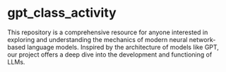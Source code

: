 # gpt_class_activity
This repository is a comprehensive resource for anyone interested in exploring and understanding the mechanics of modern neural network-based language models. Inspired by the architecture of models like GPT, our project offers a deep dive into the development and functioning of LLMs.
